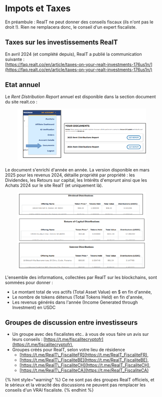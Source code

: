 # Impots et Taxes

En préambule :  RealT ne peut donner des conseils fiscaux (ils n'ont pas le droit !). Rien ne remplacera donc, le conseil d'un expert fiscaliste.

## Taxes sur les investissements RealT

En avril 2024 (et complété depuis), RealT a publié la communication suivante :\
[https://faq.realt.co/en/article/taxes-on-your-realt-investments-176us1n/](https://faq.realt.co/en/article/taxes-on-your-realt-investments-176us1n/)

## Etat annuel

Le _Rent Distribution Report_ annuel est disponible dans la section document du site realt.co :

<figure><img src="../.gitbook/assets/image.png" alt="" width="513"><figcaption></figcaption></figure>

Le document s'enrichi d'année en année. La version disponible en mars 2025 pour les revenus 2024, détaille propriété par propriété : les Dividendes, les Retours sur capital, les Intérêts d'emprunt ainsi que les Achats 2024 sur le site RealT (et uniquement là).

<figure><img src="../.gitbook/assets/image (1).png" alt="" width="476"><figcaption></figcaption></figure>

L'ensemble des informations, collectées par RealT sur les blockchains, sont sommées pour donner :&#x20;

* Le montant total de vos actifs (Total Asset Value) en $ en fin d'année,
* Le nombre de tokens détenus (Total Tokens Held) en fin d'année,
* Les revenus générés dans l'année (Income Generated through Investment) en USDC

## Groupes de discussion entre investisseurs&#x20;

* Un groupe avec des fiscalistes etc.. à vous de vous faire un avis sur leurs conseils : [https://t.me/fiscalitecryptofr](https://t.me/fiscalitecryptofr),
* Groupes créés pour RealT, selon votre lieu de résidence
  * [https://t.me/RealT\_FiscaliteFR](https://t.me/RealT_FiscaliteFR),
  * [https://t.me/RealT\_FiscaliteBE](https://t.me/RealT_FiscaliteBE),
  * [https://t.me/RealT\_FiscaliteCH](https://t.me/RealT_FiscaliteCH),
  * [https://t.me/RealT\_FiscaliteCA](https://t.me/RealT_FiscaliteCA)

{% hint style="warning" %}
Ce ne sont pas des groupes RealT officiels, et le sérieux et la véracité des discussions ne peuvent pas remplacer les conseils d'un VRAI fiscaliste.
{% endhint %}
